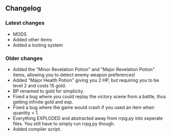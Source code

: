## Changelog


### Latest changes
* MODS
* Added other items
* Added a looting system

### Older changes
* Added the "Minor Revelation Potion" and "Major Revelation Potion" items, allowing you to detect enemy weapon preferences!
* Added "Major Health Potion" giving you 2 HP, but requiring you to be level 2 and costs 15 gold.
* BP renamed to gold for simplicity.
* Fixed a bug where you could replay the victory scene from a battle, thus getting infinite gold and exp.
* Fixed a bug where the game would crash if you used an item when quantity > 1.
* Everything EXPLODED and abstracted away from rrpg.py into seperate files. You still have to simply run rrpg.py though.
* Added compiler script.
